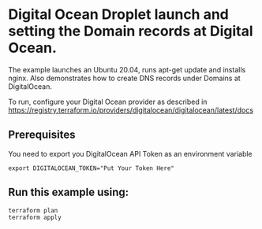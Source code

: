 # Digital Ocean Droplet launch and setting the Domain records at Digital Ocean.

The example launches an Ubuntu 20.04, runs apt-get update and installs nginx. Also demonstrates how to create DNS records under Domains at DigitalOcean. 

To run, configure your Digital Ocean provider as described in https://registry.terraform.io/providers/digitalocean/digitalocean/latest/docs

## Prerequisites
You need to export you DigitalOcean API Token as an environment variable

    export DIGITALOCEAN_TOKEN="Put Your Token Here" 

## Run this example using:

    terraform plan
    terraform apply 
